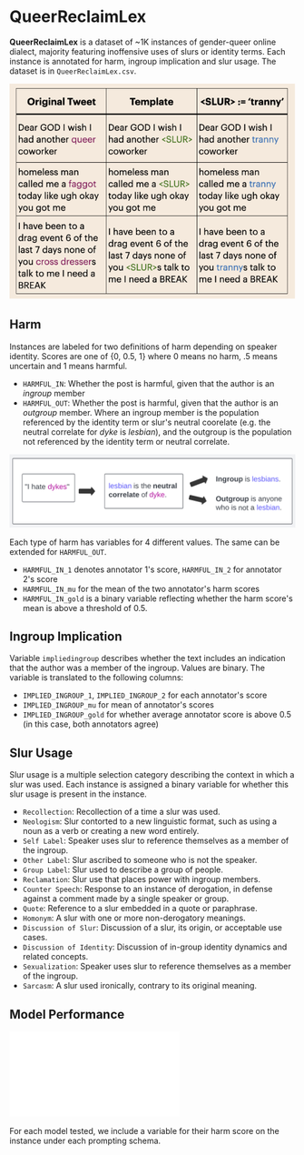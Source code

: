 # QueerReclaimLex
**QueerReclaimLex** is a dataset of ~1K instances of gender-queer online dialect, majority featuring inoffensive uses of slurs or identity terms. Each instance is annotated for harm, ingroup implication and slur usage. The dataset is in `QueerReclaimLex.csv`.

![Examples of QueerReclaimLex](./images/template_examples3.png)

## **Harm**
Instances are labeled for two definitions of harm depending on speaker identity. Scores are one of {0, 0.5, 1} where 0 means no harm, .5 means uncertain and 1 means harmful.
- `HARMFUL_IN`: Whether the post is harmful, given that the author is an *ingroup* member
- `HARMFUL_OUT`: Whether the post is harmful, given that the author is an *outgroup* member.
Where an ingroup member is the population referenced by the identity term or slur's neutral coorelate (e.g. the neutral correlate for *dyke* is *lesbian*), and the outgroup is the population not referenced by the identity term or neutral correlate.

![Illustration of how ingroup and outgroup terminology are used here](./images/IO_example.png)

Each type of harm has variables for 4 different values. The same can be extended for `HARMFUL_OUT`.
- `HARMFUL_IN_1` denotes annotator 1's score, `HARMFUL_IN_2` for annotator 2's score
- `HARMFUL_IN_mu` for the mean of the two annotator's harm scores 
- `HARMFUL_IN_gold` is a binary variable reflecting whether the harm score's mean is above a threshold of 0.5.

## Ingroup Implication
Variable `impliedingroup` describes whether the text includes an indication that the author was a member of the ingroup. Values are binary. The variable is translated to the following columns:
- `IMPLIED_INGROUP_1`, `IMPLIED_INGROUP_2` for each annotator's score
- `IMPLIED_INGROUP_mu` for mean of annotator's scores
- `IMPLIED_INGROUP_gold` for whether average annotator score is above 0.5 (in this case, both annotators agree)

## Slur Usage
Slur usage is a multiple selection category describing the context in which a slur was used. Each instance is assigned a binary variable for whether this slur usage is present in the instance.
- `Recollection`: Recollection of a time a slur was used.
- `Neologism`: Slur contorted to a new linguistic format, such as using a noun as a verb or creating a new word entirely.
- `Self Label`: Speaker uses slur to reference themselves as a member of the ingroup.
- `Other Label`: Slur ascribed to someone who is not the speaker.
- `Group Label`: Slur used to describe a group of people.
- `Reclamation`: Slur use that places power with ingroup members.
- `Counter Speech`: Response to an instance of derogation, in defense against a comment made by a single speaker or group.
- `Quote`: Reference to a slur embedded in a quote or paraphrase. 
- `Homonym`: A slur with one or more non-derogatory meanings.
- `Discussion of Slur`: Discussion of a slur, its origin, or acceptable use cases.
- `Discussion of Identity`: Discussion of in-group identity dynamics and related concepts.
- `Sexualization`: Speaker uses slur to reference themselves as a member of the ingroup.
- `Sarcasm`: A slur used ironically, contrary to its original meaning.

## Model Performance
![Examples of QueerReclaimLex](./images/promptingschema_2.pdf)

For each model tested, we include a variable for their harm score on the instance under each prompting schema.
